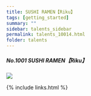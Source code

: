 ```yaml
---
title: SUSHI RAMEN【Riku】
tags: [getting_started]
summary: ""
sidebar: talents_sidebar
permalink: talents_10014.html
folder: talents
---
```



##### No.1001 SUSHI RAMEN【Riku】

![](https://yt3.ggpht.com/ytc/AKedOLRVM69QErn-5fx_-XSW8s8-Mu0y4-4tFBKT1Rf0Ig=s176-c-k-c0x00ffffff-no-rj)





{% include links.html %}
